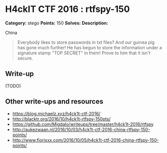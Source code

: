 # H4ckIT CTF 2016 : rtfspy-150

**Category:** stego
**Points:** 150
**Solves:**
**Description:**

China

> Everybody likes to store passwords in txt files? And our guinea pig has gone much further! He has begun to store the information under a signature stamp "TOP SECRET" in them! Prove to him that it isn't secure.

## Write-up

(TODO)

## Other write-ups and resources

* https://blog.michaelz.xyz/h4ck1t-ctf-2016/
* http://blacktr.org/2016/10/h4ck1t-rtfspy-150pts/
* https://github.com/Migdalo/writeups/tree/master/h4ck1t-2016/rtfspy
* http://aukezwaan.nl/2016/10/03/h4ck1t-ctf-2016-china-rtfspy-150-points/
* http://www.fiorixxx.com/2016/10/05/h4ck1t-ctf-2016-china-rtfspy-150-points/
